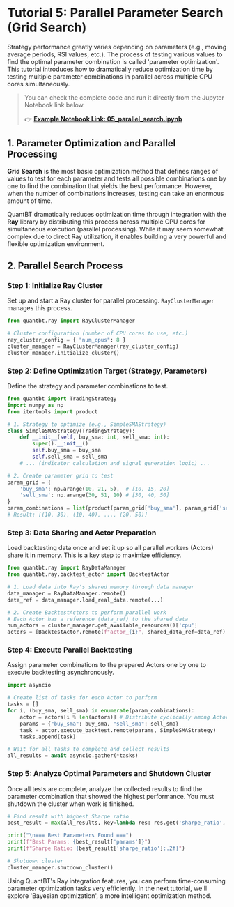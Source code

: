 # Tutorial 5: Parallel Parameter Search (Grid Search)

Strategy performance greatly varies depending on parameters (e.g., moving average periods, RSI values, etc.). The process of testing various values to find the optimal parameter combination is called 'parameter optimization'. This tutorial introduces how to dramatically reduce optimization time by testing multiple parameter combinations in parallel across multiple CPU cores simultaneously.

> You can check the complete code and run it directly from the Jupyter Notebook link below.
>
> 👉 **[Example Notebook Link: 05_parallel_search.ipynb](../examples/05_parallel_search.ipynb)**

## 1. Parameter Optimization and Parallel Processing

**Grid Search** is the most basic optimization method that defines ranges of values to test for each parameter and tests all possible combinations one by one to find the combination that yields the best performance. However, when the number of combinations increases, testing can take an enormous amount of time.

QuantBT dramatically reduces optimization time through integration with the **Ray** library by distributing this process across multiple CPU cores for simultaneous execution (parallel processing). While it may seem somewhat complex due to direct Ray utilization, it enables building a very powerful and flexible optimization environment.

## 2. Parallel Search Process

### Step 1: Initialize Ray Cluster

Set up and start a Ray cluster for parallel processing. `RayClusterManager` manages this process.

```python
from quantbt.ray import RayClusterManager

# Cluster configuration (number of CPU cores to use, etc.)
ray_cluster_config = { "num_cpus": 8 } 
cluster_manager = RayClusterManager(ray_cluster_config)
cluster_manager.initialize_cluster()
```

### Step 2: Define Optimization Target (Strategy, Parameters)

Define the strategy and parameter combinations to test.

```python
from quantbt import TradingStrategy
import numpy as np
from itertools import product

# 1. Strategy to optimize (e.g., SimpleSMAStrategy)
class SimpleSMAStrategy(TradingStrategy):
    def __init__(self, buy_sma: int, sell_sma: int):
        super().__init__()
        self.buy_sma = buy_sma
        self.sell_sma = sell_sma
    # ... (indicator calculation and signal generation logic) ...

# 2. Create parameter grid to test
param_grid = {
    'buy_sma': np.arange(10, 21, 5),  # [10, 15, 20]
    'sell_sma': np.arange(30, 51, 10) # [30, 40, 50]
}
param_combinations = list(product(param_grid['buy_sma'], param_grid['sell_sma']))
# Result: [(10, 30), (10, 40), ..., (20, 50)]
```

### Step 3: Data Sharing and Actor Preparation

Load backtesting data once and set it up so all parallel workers (Actors) share it in memory. This is a key step to maximize efficiency.

```python
from quantbt.ray import RayDataManager
from quantbt.ray.backtest_actor import BacktestActor

# 1. Load data into Ray's shared memory through data manager
data_manager = RayDataManager.remote()
data_ref = data_manager.load_real_data.remote(...)

# 2. Create BacktestActors to perform parallel work
# Each Actor has a reference (data_ref) to the shared data
num_actors = cluster_manager.get_available_resources()['cpu']
actors = [BacktestActor.remote(f"actor_{i}", shared_data_ref=data_ref) for i in range(num_actors)]
```

### Step 4: Execute Parallel Backtesting

Assign parameter combinations to the prepared Actors one by one to execute backtesting asynchronously.

```python
import asyncio

# Create list of tasks for each Actor to perform
tasks = []
for i, (buy_sma, sell_sma) in enumerate(param_combinations):
    actor = actors[i % len(actors)] # Distribute cyclically among Actors
    params = {"buy_sma": buy_sma, "sell_sma": sell_sma}
    task = actor.execute_backtest.remote(params, SimpleSMAStrategy)
    tasks.append(task)

# Wait for all tasks to complete and collect results
all_results = await asyncio.gather(*tasks)
```

### Step 5: Analyze Optimal Parameters and Shutdown Cluster

Once all tests are complete, analyze the collected results to find the parameter combination that showed the highest performance. You must shutdown the cluster when work is finished.

```python
# Find result with highest Sharpe ratio
best_result = max(all_results, key=lambda res: res.get('sharpe_ratio', 0))

print("\n=== Best Parameters Found ===")
print(f"Best Params: {best_result['params']}")
print(f"Sharpe Ratio: {best_result['sharpe_ratio']:.2f}")

# Shutdown cluster
cluster_manager.shutdown_cluster()
```

Using QuantBT's Ray integration features, you can perform time-consuming parameter optimization tasks very efficiently. In the next tutorial, we'll explore 'Bayesian optimization', a more intelligent optimization method. 